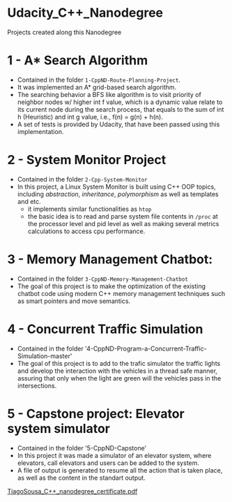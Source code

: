 # Udacity_C++_Nanodegree
Projects created along this Nanodegree

# 1 - A* Search Algorithm
- Contained in the folder `1-CppND-Route-Planning-Project`.
- It was implemented an A* grid-based search algorithm.
- The searching behavior a BFS like algorithm is to visit priority of neighbor nodes w/ higher int f value, which is a dynamic value relate to its current node during the search process, that equals to the sum of int h (Heuristic) and int g value, i.e., f(n) = g(n) + h(n).
- A set of tests is provided by Udacity, that have been passed using this implementation.

# 2 - System Monitor Project
* Contained in the folder `2-Cpp-System-Monitor`
* In this project, a Linux System Monitor is built using C++ OOP topics, including *abstraction*, *inheritance*, *polymorphism* as well as templates and etc.
    * it implements similar functionalities as `htop`
    * the basic idea is to read and parse system file contents in `/proc` at the processor level and pid level as well as making several metrics calculations
      to access cpu performance.
    
# 3 - Memory Management Chatbot:
* Contained in the folder `3-CppND-Memory-Management-Chatbot`
* The goal of this project is to make the optimization of the existing chatbot code using modern C++ memory management techniques such as smart pointers and move    semantics.

# 4 - Concurrent Traffic Simulation
* Contained in the folder '4-CppND-Program-a-Concurrent-Traffic-Simulation-master'
* The goal of this project is to add to the trafic simulator the traffic lights and develop the interaction with the vehicles
in a thread safe manner, assuring that only when the light are green will the vehicles pass in the intersections. 

# 5 - Capstone project: Elevator system simulator
* Contained in the folder '5-CppND-Capstone'
* In this project it was made a simulator of an elevator system, where elevators, call elevators and users can be added to the system.
* A file of output is generated to resume all the action that is taken place, as well as the content in the standart output.

[TiagoSousa_C++_nanodegree_certificate.pdf](https://github.com/Photon-einstein/Udacity_Cpp_Nanodegree/files/8413433/TiagoSousa_C%2B%2B_nanodegree_certificate.pdf)
